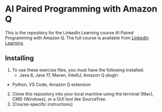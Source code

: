 # AI Paired Programming with Amazon Q
This is the repository for the LinkedIn Learning course AI Paired Programming with Amazon Q. The full course is available from [LinkedIn Learning][lil-course-url].

## Installing
1. To use these exercise files, you must have the following installed:
	- Java 8, Java 17, Maven, IntelliJ, Amazon Q plugin
 - Python, VS Code, Amazon Q extension
   
2. Clone this repository into your local machine using the terminal (Mac), CMD (Windows), or a GUI tool like SourceTree.
3. [Course-specific instructions]


[0]: # (Replace these placeholder URLs with actual course URLs)

[lil-course-url]: https://www.linkedin.com/learning/
[lil-thumbnail-url]: http://


